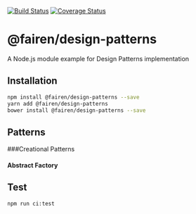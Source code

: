 [![Build Status](https://travis-ci.org/Fairen/seed-design-patterns.svg?branch=master)](https://travis-ci.org/Fairen/seed-design-patterns)
[![Coverage Status](https://coveralls.io/repos/github/Fairen/seed-design-patterns/badge.svg?branch=master)](https://coveralls.io/github/Fairen/seed-design-patterns?branch=master)
# @fairen/design-patterns
A Node.js module example for Design Patterns implementation  
## Installation 
```sh
npm install @fairen/design-patterns --save
yarn add @fairen/design-patterns
bower install @fairen/design-patterns --save
```
## Patterns

###Creational Patterns

#### Abstract Factory


## Test 
```sh
npm run ci:test
```